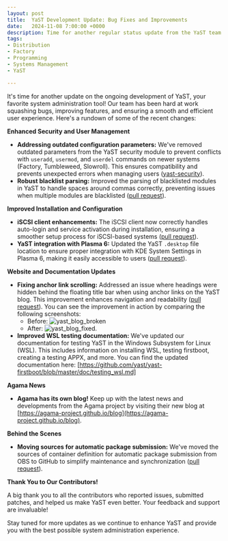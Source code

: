 ```yaml
---
layout: post
title:  YaST Development Update: Bug Fixes and Improvements
date:   2024-11-08 7:00:00 +0000
description: Time for another regular status update from the YaST team with news about YaST itself.
tags:
- Distribution
- Factory
- Programming
- Systems Management
- YaST

---
```


It's time for another update on the ongoing development of YaST, your favorite system administration tool! Our team has been hard at work squashing bugs, improving features, and ensuring a smooth and efficient user experience. Here's a rundown of some of the recent changes:

**Enhanced Security and User Management**

  * **Addressing outdated configuration parameters:** We've removed outdated parameters from the YaST security module to prevent conflicts with `useradd`, `usermod`, and `userdel` commands on newer systems (Factory, Tumbleweed, Slowroll). This ensures compatibility and prevents unexpected errors when managing users ([yast-security](https://github.com/yast/yast-security/pull/160)).
  * **Robust blacklist parsing:** Improved the parsing of blacklisted modules in YaST to handle spaces around commas correctly, preventing issues when multiple modules are blacklisted ([pull request](https://github.com/yast/yast-installation/pull/1127)).

**Improved Installation and Configuration**

  * **iSCSI client enhancements:**  The iSCSI client now correctly handles auto-login and service activation during installation, ensuring a smoother setup process for iSCSI-based systems ([pull request](https://github.com/yast/yast-iscsi-client/pull/132)).
  * **YaST integration with Plasma 6:** Updated the YaST `.desktop` file location to ensure proper integration with KDE System Settings in Plasma 6, making it easily accessible to users ([pull request](https://github.com/yast/yast-control-center/pull/60)).

**Website and Documentation Updates**

  * **Fixing anchor link scrolling:** Addressed an issue where headings were hidden behind the floating title bar when using anchor links on the YaST blog. This improvement enhances navigation and readability ([pull request](https://github.com/yast/yast.github.io/pull/372)). You can see the improvement in action by comparing the following screenshots:
    * Before: <img src="https://github.com/user-attachments/assets/702b0bfd-e567-4ee9-a176-b8ad20baee70" alt="yast_blog_broken">
    * After: <img src="https://github.com/user-attachments/assets/2e277f9a-d7fa-494e-b448-4f6fe73c5bd3" alt="yast_blog_fixed">.
  * **Improved WSL testing documentation:** We've updated our documentation for testing YaST in the Windows Subsystem for Linux (WSL). This includes information on installing WSL, testing firstboot, creating a testing APPX, and more. You can find the updated documentation here: [https://github.com/yast/yast-firstboot/blob/master/doc/testing_wsl.md]

**Agama News**

*  **Agama has its own blog!**  Keep up with the latest news and developments from the Agama project by visiting their new blog at [https://agama-project.github.io/blog](https://agama-project.github.io/blog).

**Behind the Scenes**

  * **Moving sources for automatic package submission:** We've moved the sources of container definition for automatic package submission from OBS to GitHub to simplify maintenance and synchronization ([pull request](https://github.com/yast/ci-yast-rake-container/pull/1)).

**Thank You to Our Contributors!**

A big thank you to all the contributors who reported issues, submitted patches, and helped us make YaST even better. Your feedback and support are invaluable!

Stay tuned for more updates as we continue to enhance YaST and provide you with the best possible system administration experience.
